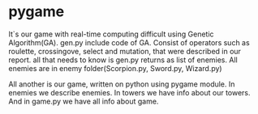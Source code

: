 # pygame
It`s our game with real-time computing difficult using Genetic Algorithm(GA).
gen.py include code of GA. Consist of operators such as roulette, crossingove, select and mutation, that were described in our report.
all that needs to know is gen.py returns as list of enemies. All enemies are in enemy folder(Scorpion.py, Sword.py, Wizard.py)

All another is our game, written on python using pygame module. In enemies we describe enemies. In towers we have info about our towers. And in game.py we have all info about game.
